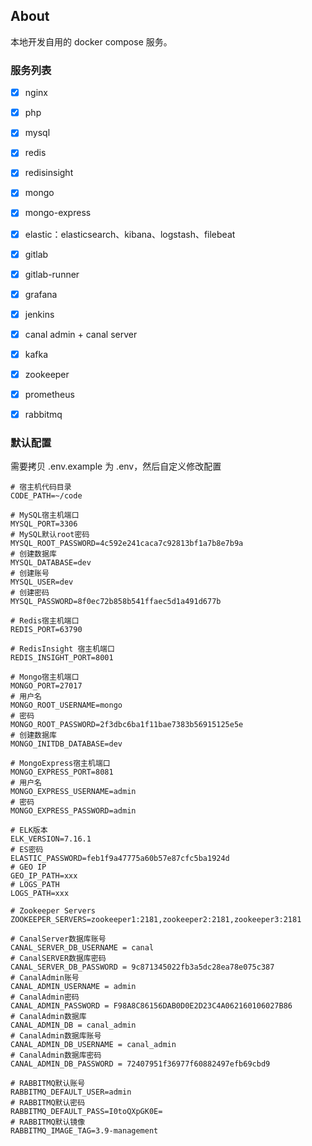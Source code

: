 About
-----

本地开发自用的 docker compose 服务。

### 服务列表

- [x] nginx
- [x] php
- [x] mysql
- [x] redis
- [x] redisinsight
- [x] mongo
- [x] mongo-express
- [x] elastic：elasticsearch、kibana、logstash、filebeat
- [x] gitlab
- [x] gitlab-runner
- [x] grafana
- [x] jenkins
- [x] canal admin + canal server
- [x] kafka
- [x] zookeeper
- [x] prometheus
- [x] rabbitmq


### 默认配置

需要拷贝 .env.example 为 .env，然后自定义修改配置


```shell
# 宿主机代码目录
CODE_PATH=~/code

# MySQL宿主机端口
MYSQL_PORT=3306
# MySQL默认root密码
MYSQL_ROOT_PASSWORD=4c592e241caca7c92813bf1a7b8e7b9a
# 创建数据库
MYSQL_DATABASE=dev
# 创建账号
MYSQL_USER=dev
# 创建密码
MYSQL_PASSWORD=8f0ec72b858b541ffaec5d1a491d677b

# Redis宿主机端口
REDIS_PORT=63790

# RedisInsight 宿主机端口
REDIS_INSIGHT_PORT=8001

# Mongo宿主机端口
MONGO_PORT=27017
# 用户名
MONGO_ROOT_USERNAME=mongo
# 密码
MONGO_ROOT_PASSWORD=2f3dbc6ba1f11bae7383b56915125e5e
# 创建数据库
MONGO_INITDB_DATABASE=dev

# MongoExpress宿主机端口
MONGO_EXPRESS_PORT=8081
# 用户名
MONGO_EXPRESS_USERNAME=admin
# 密码
MONGO_EXPRESS_PASSWORD=admin

# ELK版本
ELK_VERSION=7.16.1
# ES密码
ELASTIC_PASSWORD=feb1f9a47775a60b57e87cfc5ba1924d
# GEO IP
GEO_IP_PATH=xxx
# LOGS_PATH
LOGS_PATH=xxx

# Zookeeper Servers
ZOOKEEPER_SERVERS=zookeeper1:2181,zookeeper2:2181,zookeeper3:2181

# CanalServer数据库账号
CANAL_SERVER_DB_USERNAME = canal
# CanalSERVER数据库密码
CANAL_SERVER_DB_PASSWORD = 9c871345022fb3a5dc28ea78e075c387
# CanalAdmin账号
CANAL_ADMIN_USERNAME = admin
# CanalAdmin密码
CANAL_ADMIN_PASSWORD = F98A8C86156DAB0D0E2D23C4A062160106027B86
# CanalAdmin数据库
CANAL_ADMIN_DB = canal_admin
# CanalAdmin数据库账号
CANAL_ADMIN_DB_USERNAME = canal_admin
# CanalAdmin数据库密码
CANAL_ADMIN_DB_PASSWORD = 72407951f36977f60882497efb69cbd9

# RABBITMQ默认账号
RABBITMQ_DEFAULT_USER=admin
# RABBITMQ默认密码
RABBITMQ_DEFAULT_PASS=I0toQXpGK0E=
# RABBITMQ默认镜像
RABBITMQ_IMAGE_TAG=3.9-management
```